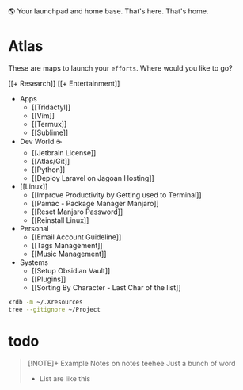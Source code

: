 🌎 Your launchpad and home base. That's here. That's home.
# Atlas 
These are maps to launch your `efforts`. Where would you like to go?





[[+ Research]]
[[+ Entertainment]]

- Apps
	- [[Tridactyl]]
	- [[Vim]]
	- [[Termux]]
	- [[Sublime]]
- Dev World ☕
	- [[Jetbrain License]]
	- [[Atlas/Git]]
	- [[Python]]
	- [[Deploy Laravel on Jagoan Hosting]]
- [[Linux]]
	- [[Improve Productivity by Getting used to Terminal]]
	- [[Pamac - Package Manager Manjaro]]
	- [[Reset Manjaro Password]]
	- [[Reinstall Linux]]
- Personal
	- [[Email Account Guideline]]
	- [[Tags Management]]
	- [[Music Management]]
- Systems
	- [[Setup Obsidian Vault]]
	- [[Plugins]]
	- [[Sorting By Character - Last Char of the list]]


```bash
xrdb -m ~/.Xresources
tree --gitignore ~/Project
```

# todo

> [!NOTE]+ Example Notes on notes teehee
> Just a bunch of word
> - List are like this
